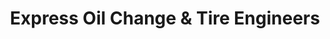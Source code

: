 ---
title: "Express Oil Change & Tire Engineers"
url: /fayetteville/express-oil-change-und-tire-engineers/
shop: Reifen
---